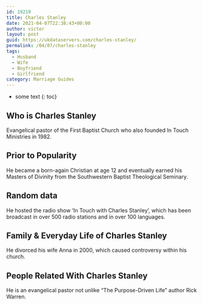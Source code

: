 ```yaml
---
id: 19219
title: Charles Stanley
date: 2021-04-07T22:38:43+00:00
author: victor
layout: post
guid: https://ukdataservers.com/charles-stanley/
permalink: /04/07/charles-stanley
tags:
  - Husband
  - Wife
  - Boyfriend
  - Girlfriend
category: Marriage Guides
---
```


* some text
{: toc}


## Who is Charles Stanley



Evangelical pastor of the First Baptist Church who also founded In Touch Ministries in 1982.

                
                
                
## Prior to Popularity



He became a born-again Christian at age 12 and eventually earned his Masters of Divinity from the Southwestern Baptist Theological Seminary.

                
                
                
## Random data



He hosted the radio show &#8216;In Touch with Charles Stanley&#8217;, which has been broadcast in over 500 radio stations and in over 100 languages.

                
                
                
## Family & Everyday Life of Charles Stanley



He divorced his wife Anna in 2000, which caused controversy within his church.

                
                
                
## People Related With Charles Stanley



He is an evangelical pastor not unlike &#8220;The Purpose-Driven Life&#8221; author Rick Warren.

                
              
            
          
          
          